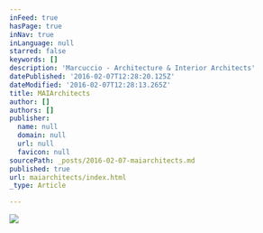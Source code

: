 ```yaml
---
inFeed: true
hasPage: true
inNav: true
inLanguage: null
starred: false
keywords: []
description: 'Marcuccio - Architecture & Interior Architects'
datePublished: '2016-02-07T12:28:20.125Z'
dateModified: '2016-02-07T12:28:13.265Z'
title: MAIArchitects
author: []
authors: []
publisher:
  name: null
  domain: null
  url: null
  favicon: null
sourcePath: _posts/2016-02-07-maiarchitects.md
published: true
url: maiarchitects/index.html
_type: Article

---
```

![](https://the-grid-user-content.s3-us-west-2.amazonaws.com/6cdb2254-8524-4ddf-8107-d2deafd36cd6.png)